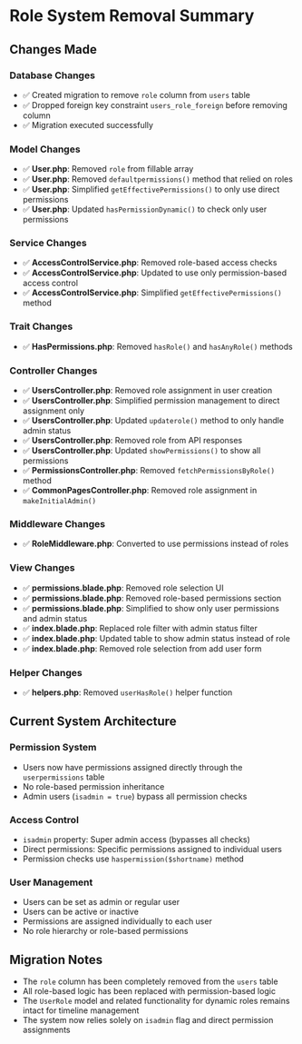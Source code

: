 # Role System Removal Summary

## Changes Made

### Database Changes
- ✅ Created migration to remove `role` column from `users` table
- ✅ Dropped foreign key constraint `users_role_foreign` before removing column
- ✅ Migration executed successfully

### Model Changes
- ✅ **User.php**: Removed `role` from fillable array
- ✅ **User.php**: Removed `defaultpermissions()` method that relied on roles
- ✅ **User.php**: Simplified `getEffectivePermissions()` to only use direct permissions
- ✅ **User.php**: Updated `hasPermissionDynamic()` to check only user permissions

### Service Changes
- ✅ **AccessControlService.php**: Removed role-based access checks
- ✅ **AccessControlService.php**: Updated to use only permission-based access control
- ✅ **AccessControlService.php**: Simplified `getEffectivePermissions()` method

### Trait Changes
- ✅ **HasPermissions.php**: Removed `hasRole()` and `hasAnyRole()` methods

### Controller Changes
- ✅ **UsersController.php**: Removed role assignment in user creation
- ✅ **UsersController.php**: Simplified permission management to direct assignment only
- ✅ **UsersController.php**: Updated `updaterole()` method to only handle admin status
- ✅ **UsersController.php**: Removed role from API responses
- ✅ **UsersController.php**: Updated `showPermissions()` to show all permissions
- ✅ **PermissionsController.php**: Removed `fetchPermissionsByRole()` method
- ✅ **CommonPagesController.php**: Removed role assignment in `makeInitialAdmin()`

### Middleware Changes
- ✅ **RoleMiddleware.php**: Converted to use permissions instead of roles

### View Changes
- ✅ **permissions.blade.php**: Removed role selection UI
- ✅ **permissions.blade.php**: Removed role-based permissions section
- ✅ **permissions.blade.php**: Simplified to show only user permissions and admin status
- ✅ **index.blade.php**: Replaced role filter with admin status filter
- ✅ **index.blade.php**: Updated table to show admin status instead of role
- ✅ **index.blade.php**: Removed role selection from add user form

### Helper Changes
- ✅ **helpers.php**: Removed `userHasRole()` helper function

## Current System Architecture

### Permission System
- Users now have permissions assigned directly through the `userpermissions` table
- No role-based permission inheritance
- Admin users (`isadmin = true`) bypass all permission checks

### Access Control
- `isadmin` property: Super admin access (bypasses all checks)
- Direct permissions: Specific permissions assigned to individual users
- Permission checks use `haspermission($shortname)` method

### User Management
- Users can be set as admin or regular user
- Users can be active or inactive
- Permissions are assigned individually to each user
- No role hierarchy or role-based permissions

## Migration Notes
- The `role` column has been completely removed from the `users` table
- All role-based logic has been replaced with permission-based logic
- The `UserRole` model and related functionality for dynamic roles remains intact for timeline management
- The system now relies solely on `isadmin` flag and direct permission assignments